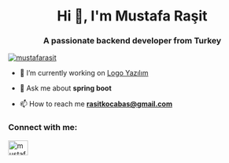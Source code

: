 <h1 align="center">Hi 👋, I'm Mustafa Raşit</h1>
<h3 align="center">A passionate backend developer from Turkey</h3>

<p align="left"> <a href="https://github.com/ryo-ma/github-profile-trophy"><img src="https://github-profile-trophy.vercel.app/?username=mustafarasit" alt="mustafarasit" /></a> </p>

- 🔭 I’m currently working on [Logo Yazılım](www.logo.com.tr)

- 💬 Ask me about **spring boot**

- 📫 How to reach me **rasitkocabas@gmail.com**

<h3 align="left">Connect with me:</h3>
<p align="left">
<a href="https://linkedin.com/in/mustafarasitkocabas" target="blank"><img align="center" src="https://raw.githubusercontent.com/rahuldkjain/github-profile-readme-generator/master/src/images/icons/Social/linked-in-alt.svg" alt="mustafarasitkocabas" height="30" width="40" /></a>
</p>



